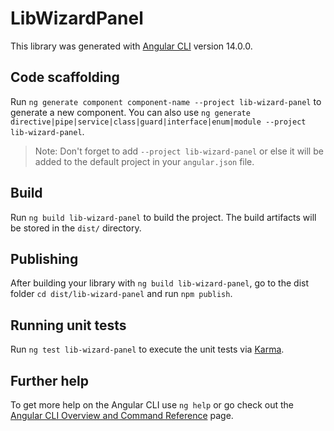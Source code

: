 # LibWizardPanel

This library was generated with [Angular CLI](https://github.com/angular/angular-cli) version 14.0.0.

## Code scaffolding

Run `ng generate component component-name --project lib-wizard-panel` to generate a new component. You can also use `ng generate directive|pipe|service|class|guard|interface|enum|module --project lib-wizard-panel`.
> Note: Don't forget to add `--project lib-wizard-panel` or else it will be added to the default project in your `angular.json` file. 

## Build

Run `ng build lib-wizard-panel` to build the project. The build artifacts will be stored in the `dist/` directory.

## Publishing

After building your library with `ng build lib-wizard-panel`, go to the dist folder `cd dist/lib-wizard-panel` and run `npm publish`.

## Running unit tests

Run `ng test lib-wizard-panel` to execute the unit tests via [Karma](https://karma-runner.github.io).

## Further help

To get more help on the Angular CLI use `ng help` or go check out the [Angular CLI Overview and Command Reference](https://angular.io/cli) page.
